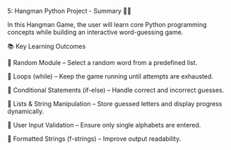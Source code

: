 5: Hangman Python Project - Summary 🎩💀

In this Hangman Game, the user will learn core Python programming concepts while building an interactive word-guessing game.

📚 Key Learning Outcomes

🔹 Random Module – Select a random word from a predefined list.

🔹 Loops (while) – Keep the game running until attempts are exhausted.

🔹 Conditional Statements (if-else) – Handle correct and incorrect guesses.

🔹 Lists & String Manipulation – Store guessed letters and display progress dynamically.

🔹 User Input Validation – Ensure only single alphabets are entered.

🔹 Formatted Strings (f-strings) – Improve output readability.

